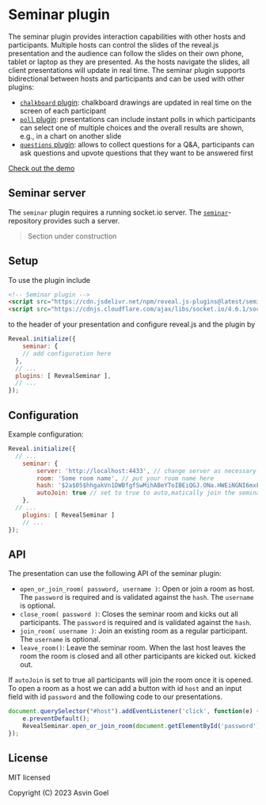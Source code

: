 # Seminar plugin

The seminar plugin provides interaction capabilities with other hosts and participants. Multiple hosts can control the slides of the reveal.js presentation and the audience can follow the slides on their own phone, tablet or laptop as they are presented. As the hosts navigate the slides, all client presentations will update in real time. The seminar plugin supports bidirectional between hosts and participants and can be used with other plugins:

- [`chalkboard` plugin](https://github.com/rajgoel/reveal.js-plugins/tree/master/chalkboard): chalkboard drawings are updated in real time on the screen of each participant
- [`poll` plugin](https://github.com/rajgoel/reveal.js-plugins/tree/master/poll): presentations can include instant polls in which participants can select one of multiple choices and the overall results are shown, e.g., in a chart on another slide
- [`questions` plugin](https://github.com/rajgoel/reveal.js-plugins/tree/master/questions): allows to collect questions for a Q&A, participants can ask questions and upvote questions that they want to be answered first

[Check out the demo](https://rajgoel.github.io/reveal.js-demos/?topic=seminar)

## Seminar server

The `seminar` plugin requires a running socket.io server. The [`seminar`](https://github.com/rajgoel/seminar)-repository provides such a server.

> Section under construction

## Setup

To use the plugin include
```html
<!-- Seminar plugin -->
<script src="https://cdn.jsdelivr.net/npm/reveal.js-plugins@latest/seminar/plugin.js"></script>
<script src="https://cdnjs.cloudflare.com/ajax/libs/socket.io/4.6.1/socket.io.js"></script>
```
to the header of your presentation and configure reveal.js and the plugin by

```js
Reveal.initialize({
	seminar: {
    // add configuration here
  },
  // ...
  plugins: [ RevealSeminar ],
  // ...
});
```



## Configuration



Example configuration:
```javascript
Reveal.initialize({
  // ...
	seminar: {
		server: 'http://localhost:4433', // change server as necessary
		room: 'Some room name', // put your room name here
		hash: '$2a$05$hhgakVn1DWBfgfSwMihABeYToIBEiQGJ.ONa.HWEiNGNI6mxFCy8S', // a hash is required for every seminar room and can be generated on the URL of the socket.io server
		autoJoin: true // set to true to auto,matically join the seminar room
	},
  // ...
	plugins: [ RevealSeminar ]
	// ...
});
```

## API

The presentation can use the following API of the seminar plugin:
- `open_or_join_room( password, username )`: Open or join a room as host. The `password` is required and is validated against the `hash`. The `username` is optional.
- `close_room( password )`: Closes the seminar room and kicks out all participants. The `password` is required and is validated against the `hash`.
- `join_room( username )`: Join an existing room as a regular participant. The `username` is optional.
- `leave_room()`: Leave the seminar room. When the last host leaves the room the room is closed and all other participants are kicked out.
kicked out.

If `autoJoin` is set to true all participants will join the room once it is opened. To open a room as a host we can add a button with id `host` and an input field with id `password` and the following code to our presentations.

```javascript
document.querySelector("#host").addEventListener('click', function(e) {
	e.preventDefault();
	RevealSeminar.open_or_join_room(document.getElementById('password').value);
});
```
## License

MIT licensed

Copyright (C) 2023 Asvin Goel
